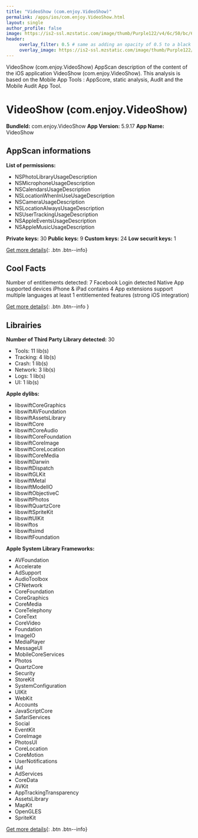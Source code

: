 ```yaml
---
title: "VideoShow (com.enjoy.VideoShow)"
permalink: /apps/ios/com.enjoy.VideoShow.html
layout: single
author_profile: false
image: https://is2-ssl.mzstatic.com/image/thumb/Purple122/v4/6c/50/bc/6c50bc00-c37e-e937-e6c2-9fcae04800bb/AppIcon-0-0-1x_U007emarketing-0-0-0-10-0-0-sRGB-0-0-0-GLES2_U002c0-512MB-85-220-0-0.png/512x512bb.jpg
header: 
     overlay_filter: 0.5 # same as adding an opacity of 0.5 to a black background
     overlay_image: https://is2-ssl.mzstatic.com/image/thumb/Purple122/v4/6c/50/bc/6c50bc00-c37e-e937-e6c2-9fcae04800bb/AppIcon-0-0-1x_U007emarketing-0-0-0-10-0-0-sRGB-0-0-0-GLES2_U002c0-512MB-85-220-0-0.png/512x512bb.jpg
---
```

VideoShow (com.enjoy.VideoShow) AppScan description of the content of the iOS application VideoShow (com.enjoy.VideoShow). This analysis is based on the Mobile App Tools : AppScore, static analysis, Audit and the Mobile Audit App Tool.

# VideoShow (com.enjoy.VideoShow)

**BundleId:** com.enjoy.VideoShow
**App Version:** 5.9.17
**App Name:** VideoShow


## AppScan informations 

**List of permissions:** 
- NSPhotoLibraryUsageDescription
- NSMicrophoneUsageDescription
- NSCalendarsUsageDescription
- NSLocationWhenInUseUsageDescription
- NSCameraUsageDescription
- NSLocationAlwaysUsageDescription
- NSUserTrackingUsageDescription
- NSAppleEventsUsageDescription
- NSAppleMusicUsageDescription
  
  
**Private keys:** 30
**Public keys:** 9
**Custom keys:** 24
**Low securit keys:** 1
  
[Get more details](/pricing.html){: .btn .btn--info}

## Cool Facts

Number of entitlements detected: 7
Facebook Login detected
Native App
supported devices iPhone & iPad
contains 4 App extensions
support multiple languages
at least 1 entitlemented features (strong iOS integration)
  
[Get more details](/pricing.html){: .btn .btn--info }

## Librairies 
**Number of Third Party Library detected:** 30
- Tools: 11 lib(s)
- Tracking: 4 lib(s)
- Crash: 1 lib(s)
- Network: 3 lib(s)
- Logs: 1 lib(s)
- UI: 1 lib(s)


**Apple dylibs:**
- libswiftCoreGraphics
- libswiftAVFoundation
- libswiftAssetsLibrary
- libswiftCore
- libswiftCoreAudio
- libswiftCoreFoundation
- libswiftCoreImage
- libswiftCoreLocation
- libswiftCoreMedia
- libswiftDarwin
- libswiftDispatch
- libswiftGLKit
- libswiftMetal
- libswiftModelIO
- libswiftObjectiveC
- libswiftPhotos
- libswiftQuartzCore
- libswiftSpriteKit
- libswiftUIKit
- libswiftos
- libswiftsimd
- libswiftFoundation


**Apple System Library Frameworks:**
- AVFoundation
- Accelerate
- AdSupport
- AudioToolbox
- CFNetwork
- CoreFoundation
- CoreGraphics
- CoreMedia
- CoreTelephony
- CoreText
- CoreVideo
- Foundation
- ImageIO
- MediaPlayer
- MessageUI
- MobileCoreServices
- Photos
- QuartzCore
- Security
- StoreKit
- SystemConfiguration
- UIKit
- WebKit
- Accounts
- JavaScriptCore
- SafariServices
- Social
- EventKit
- CoreImage
- PhotosUI
- CoreLocation
- CoreMotion
- UserNotifications
- iAd
- AdServices
- CoreData
- AVKit
- AppTrackingTransparency
- AssetsLibrary
- MapKit
- OpenGLES
- SpriteKit


  
[Get more details](/pricing.html){: .btn .btn--info}

